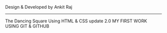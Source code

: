 Design & Developed by Ankit Raj
**********************
The Dancing Square
Using HTML & CSS
update 2.0
MY FIRST WORK USING GIT & GITHUB